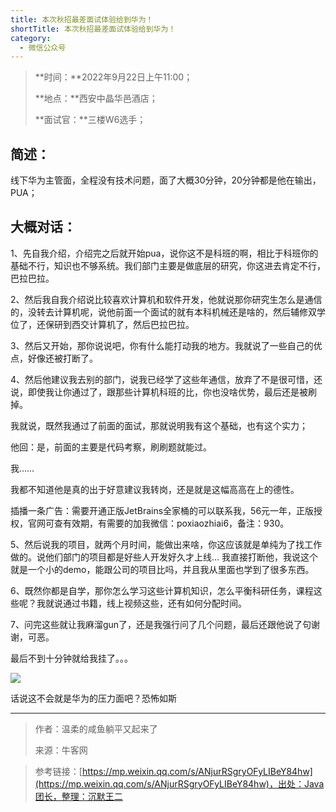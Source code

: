 ```yaml
---
title: 本次秋招最差面试体验给到华为！
shortTitle: 本次秋招最差面试体验给到华为！
category:
  - 微信公众号
---
```


> **时间：**2022年9月22日上午11:00；
> 
> **地点：**西安中晶华邑酒店；
> 
> **面试官：**三楼W6选手；

## 简述：

线下华为主管面，全程没有技术问题，面了大概30分钟，20分钟都是他在输出，PUA；

## 大概对话：

1、先自我介绍，介绍完之后就开始pua，说你这不是科班的啊，相比于科班你的基础不行，知识也不够系统。我们部门主要是做底层的研究，你这进去肯定不行，巴拉巴拉。

2、然后我自我介绍说比较喜欢计算机和软件开发，他就说那你研究生怎么是通信的，没转去计算机呢，说他前面一个面试的就有本科机械还是啥的，然后辅修双学位了，还保研到西交计算机了，然后巴拉巴拉。

3、然后又开始，那你说说吧，你有什么能打动我的地方。我就说了一些自己的优点，好像还被打断了。

4、然后他建议我去别的部门，说我已经学了这些年通信，放弃了不是很可惜，还说，即使我让你通过了，跟那些计算机科班的比，你也没啥优势，最后还是被刷掉。

我就说，既然我通过了前面的面试，那就说明我有这个基础，也有这个实力；

他回：是，前面的主要是代码考察，刷刷题就能过。

我……

我都不知道他是真的出于好意建议我转岗，还是就是这幅高高在上的德性。

插播一条广告：需要开通正版JetBrains全家桶的可以联系我，56元一年，正版授权，官网可查有效期，有需要的加我微信：poxiaozhiai6，备注：930。

5、然后说我的项目，就两个月时间，能做出来啥，你这应该就是单纯为了找工作做的。说他们部门的项目都是好些人开发好久才上线… 我直接打断他，我说这个就是一个小的demo，能跟公司的项目比吗，并且我从里面也学到了很多东西。

6、既然你都是自学，那你怎么学习这些计算机知识，怎么平衡科研任务，课程这些呢？我就说通过书籍，线上视频这些，还有如何分配时间。

7、问完这些就让我麻溜gun了，还是我强行问了几个问题，最后还跟他说了句谢谢，可恶。

最后不到十分钟就给我挂了。。。

![](https://mmbiz.qpic.cn/mmbiz_jpg/QCu849YTaIML5V3J4kTJjTryxZ9fQvJMBX6Dwe8T6Mear2VlibkmoLbpJW4ia6EVQ5L7tsbsXqxtibvvEBibs8x0RA/640?wx_fmt=jpeg)

话说这不会就是华为的压力面吧？恐怖如斯

* * *



> 作者：温柔的咸鱼躺平又起来了
> 
> 来源：牛客网

>参考链接：[https://mp.weixin.qq.com/s/ANjurRSgryOFyLIBeY84hw](https://mp.weixin.qq.com/s/ANjurRSgryOFyLIBeY84hw)，出处：Java团长，整理：沉默王二
